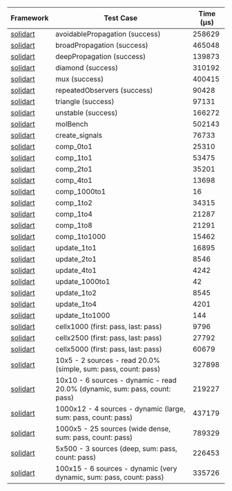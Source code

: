 | Framework | Test Case | Time (μs) |
| --- | --- | --- |
| [solidart](https://github.com/nank1ro/solidart) | avoidablePropagation (success) | 258629 |
| [solidart](https://github.com/nank1ro/solidart) | broadPropagation (success) | 465048 |
| [solidart](https://github.com/nank1ro/solidart) | deepPropagation (success) | 139873 |
| [solidart](https://github.com/nank1ro/solidart) | diamond (success) | 310192 |
| [solidart](https://github.com/nank1ro/solidart) | mux (success) | 400415 |
| [solidart](https://github.com/nank1ro/solidart) | repeatedObservers (success) | 90428 |
| [solidart](https://github.com/nank1ro/solidart) | triangle (success) | 97131 |
| [solidart](https://github.com/nank1ro/solidart) | unstable (success) | 166272 |
| [solidart](https://github.com/nank1ro/solidart) | molBench | 502143 |
| [solidart](https://github.com/nank1ro/solidart) | create_signals | 76733 |
| [solidart](https://github.com/nank1ro/solidart) | comp_0to1 | 25310 |
| [solidart](https://github.com/nank1ro/solidart) | comp_1to1 | 53475 |
| [solidart](https://github.com/nank1ro/solidart) | comp_2to1 | 35201 |
| [solidart](https://github.com/nank1ro/solidart) | comp_4to1 | 13698 |
| [solidart](https://github.com/nank1ro/solidart) | comp_1000to1 | 16 |
| [solidart](https://github.com/nank1ro/solidart) | comp_1to2 | 34315 |
| [solidart](https://github.com/nank1ro/solidart) | comp_1to4 | 21287 |
| [solidart](https://github.com/nank1ro/solidart) | comp_1to8 | 21291 |
| [solidart](https://github.com/nank1ro/solidart) | comp_1to1000 | 15462 |
| [solidart](https://github.com/nank1ro/solidart) | update_1to1 | 16895 |
| [solidart](https://github.com/nank1ro/solidart) | update_2to1 | 8546 |
| [solidart](https://github.com/nank1ro/solidart) | update_4to1 | 4242 |
| [solidart](https://github.com/nank1ro/solidart) | update_1000to1 | 42 |
| [solidart](https://github.com/nank1ro/solidart) | update_1to2 | 8545 |
| [solidart](https://github.com/nank1ro/solidart) | update_1to4 | 4201 |
| [solidart](https://github.com/nank1ro/solidart) | update_1to1000 | 144 |
| [solidart](https://github.com/nank1ro/solidart) | cellx1000 (first: pass, last: pass) | 9796 |
| [solidart](https://github.com/nank1ro/solidart) | cellx2500 (first: pass, last: pass) | 27792 |
| [solidart](https://github.com/nank1ro/solidart) | cellx5000 (first: pass, last: pass) | 60679 |
| [solidart](https://github.com/nank1ro/solidart) | 10x5 - 2 sources - read 20.0% (simple, sum: pass, count: pass) | 327898 |
| [solidart](https://github.com/nank1ro/solidart) | 10x10 - 6 sources - dynamic - read 20.0% (dynamic, sum: pass, count: pass) | 219227 |
| [solidart](https://github.com/nank1ro/solidart) | 1000x12 - 4 sources - dynamic (large, sum: pass, count: pass) | 437179 |
| [solidart](https://github.com/nank1ro/solidart) | 1000x5 - 25 sources (wide dense, sum: pass, count: pass) | 789329 |
| [solidart](https://github.com/nank1ro/solidart) | 5x500 - 3 sources (deep, sum: pass, count: pass) | 226453 |
| [solidart](https://github.com/nank1ro/solidart) | 100x15 - 6 sources - dynamic (very dynamic, sum: pass, count: pass) | 335726 |

